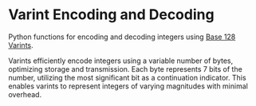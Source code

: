 # Varint Encoding and Decoding

Python functions for encoding and decoding integers using [Base 128 Varints](https://protobuf.dev/programming-guides/encoding/#varints).

Varints efficiently encode integers using a variable number of bytes, optimizing storage and transmission. Each byte represents 7 bits of the number, utilizing the most significant bit as a continuation indicator. This enables varints to represent integers of varying magnitudes with minimal overhead.
